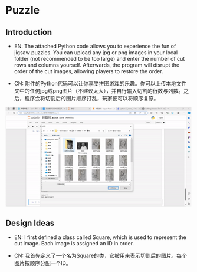 # Puzzle

## Introduction
- EN: The attached Python code allows you to experience the fun of jigsaw puzzles. You can upload any jpg or png images in your local folder (not recommended to be too large) and enter the number of cut rows and columns yourself. Afterwards, the program will disrupt the order of the cut images, allowing players to restore the order.

- CN: 附件的Python代码可以让你享受拼图游戏的乐趣。你可以上传本地文件夹中的任何jpg或png图片（不建议太大），并自行输入切割的行数与列数。之后，程序会将切割后的图片顺序打乱，玩家便可以将顺序复原。

![gif](gif.gif)

## Design Ideas
- EN: I first defined a class called Square, which is used to represent the cut image. Each image is assigned an ID in order.

- CN: 我首先定义了一个名为Square的类，它被用来表示切割后的图片。每个图片按顺序分配一个ID。

